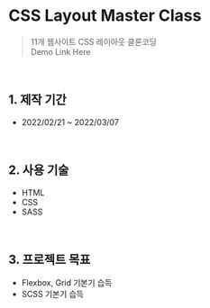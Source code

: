 # CSS Layout Master Class

>11개 웹사이트 CSS 레이아웃 클론코딩  
>Demo Link Here

</br>

## 1. 제작 기간
* 2022/02/21 ~ 2022/03/07

</br>

## 2. 사용 기술
* HTML
* CSS
* SASS

</br>

## 3. 프로젝트 목표
* Flexbox, Grid 기본기 습득
* SCSS 기본기 습득
